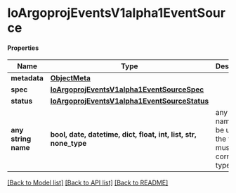 # IoArgoprojEventsV1alpha1EventSource

#### Properties
Name | Type | Description | Notes
------------ | ------------- | ------------- | -------------
**metadata** | [**ObjectMeta**](ObjectMeta.md) |  | [optional] 
**spec** | [**IoArgoprojEventsV1alpha1EventSourceSpec**](IoArgoprojEventsV1alpha1EventSourceSpec.md) |  | [optional] 
**status** | [**IoArgoprojEventsV1alpha1EventSourceStatus**](IoArgoprojEventsV1alpha1EventSourceStatus.md) |  | [optional] 
**any string name** | **bool, date, datetime, dict, float, int, list, str, none_type** | any string name can be used but the value must be the correct type | [optional]

[[Back to Model list]](../README.md#documentation-for-models) [[Back to API list]](../README.md#documentation-for-api-endpoints) [[Back to README]](../README.md)

